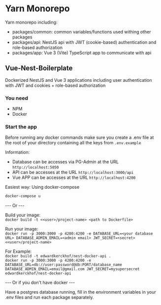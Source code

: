 # Yarn Monorepo

Yarn monorepo including:

- packages/common: common variables/functions used withing other packages
- packages/api: NestJS api with JWT (cookie-based) authentication and role-based authorization
- packages/app: Vue 3 (Vite) TypeScript app to communicate with api

## Vue-Nest-Boilerplate

Dockerized NestJS and Vue 3 applications including user authentication with JWT and cookies + role-based authorization

### You need

- NPM
- Docker

### Start the app

Before running any docker commands make sure you create a .env file at the root of your directory containing all the keys from `.env.example`

Information:

- Database can be accesses via PG-Admin at the URL `http://localhost:5050`
- API can be accesses at the URL `http://localhost:3000/api`
- Vue APP can be accesses at the URL `http://localhost:4200`

Easiest way: Using docker-compose

```bash
docker-compose u
```

--- Or ---

Build your image:  
`docker build -t <<user>/project-name> <path to Dockerfile>`

Run your image:  
`docker run -p 3000:3000 -p 4200:4200 -e DATABASE_URL=<your database URL> DATABASE_ADMIN_EMAIL=<admin email> JWT_SECRET=<secret> <<user>/project-name>`

For Example:  
`docker build -t edwardkerckhof/nest-docker-api .`  
`docker run -p 3000:3000 -p 4200:4200 -e DATABASE_URL=db://user:password@db:PORT/database_name DATABASE_ADMIN_EMAIL=email@gmail.com JWT_SECRET=mysupersecret edwardkerckhof/nest-docker-api`

--- Or if you don't have docker ---

Have a postgres database running, fill in the environment variables in your .env files and run each package separately.
